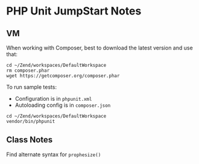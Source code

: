 # PHP Unit JumpStart Notes

## VM
When working with Composer, best to download the latest version and use that:
```
cd ~/Zend/workspaces/DefaultWorkspace
rm composer.phar
wget https://getcomposer.org/composer.phar
```
To run sample tests:
  * Configuration is in `phpunit.xml`
  * Autoloading config is in `composer.json`
```
cd ~/Zend/workspaces/DefaultWorkspace
vendor/bin/phpunit
```

## Class Notes
Find alternate syntax for `prophesize()`
